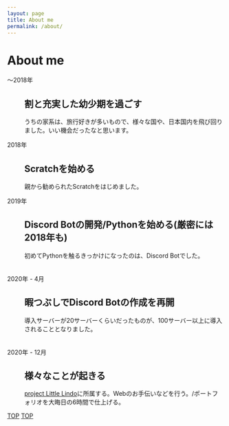 ```yaml
---
layout: page
title: About me
permalink: /about/
---
```


# About me

<dl>
  <dt>〜2018年</dt>
    <dd>
      <h2>割と充実した幼少期を過ごす</h2>
      <p>うちの家系は、旅行好きが多いもので、様々な国や、日本国内を飛び回りました。いい機会だったなと思います。</p>
    </dd>
    <dt>2018年</dt>
    <dd>
      <h2>Scratchを始める</h2>
      <p>親から勧められたScratchをはじめました。</p>
    </dd>
    <dt>2019年</dt>
    <dd>
      <h2>Discord Botの開発/Pythonを始める(厳密には2018年も)</h2>
      <p>初めてPythonを触るきっかけになったのは、Discord Botでした。</p>
    </dd>
  　<dt>2020年 - 4月</dt>
    <dd>
      <h2>暇つぶしでDiscord Botの作成を再開</h2>
      <p>導入サーバーが20サーバーくらいだったものが、100サーバー以上に導入されることとなりました。</p>
    </dd>
  　<dt>2020年 - 12月</dt>
    <dd>
      <h2>様々なことが起きる</h2>
      <p><a href="https://littlelindo.jp">project Little Lindo</a>に所属する。Webのお手伝いなどを行う。/ポートフォリオを大晦日の6時間で仕上げる。</p>
    </dd>
  
  <a href="https://t-taku.app" class="btn btn-flat"><span>TOP</span></a>
  <a href="https://t-taku.app" class="btn-flat-l">TOP</a>
